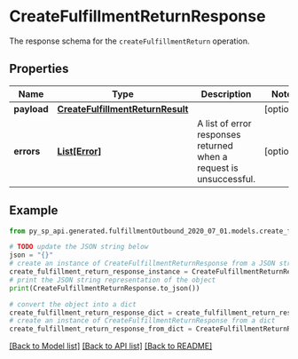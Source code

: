 # CreateFulfillmentReturnResponse

The response schema for the `createFulfillmentReturn` operation.

## Properties

Name | Type | Description | Notes
------------ | ------------- | ------------- | -------------
**payload** | [**CreateFulfillmentReturnResult**](CreateFulfillmentReturnResult.md) |  | [optional] 
**errors** | [**List[Error]**](Error.md) | A list of error responses returned when a request is unsuccessful. | [optional] 

## Example

```python
from py_sp_api.generated.fulfillmentOutbound_2020_07_01.models.create_fulfillment_return_response import CreateFulfillmentReturnResponse

# TODO update the JSON string below
json = "{}"
# create an instance of CreateFulfillmentReturnResponse from a JSON string
create_fulfillment_return_response_instance = CreateFulfillmentReturnResponse.from_json(json)
# print the JSON string representation of the object
print(CreateFulfillmentReturnResponse.to_json())

# convert the object into a dict
create_fulfillment_return_response_dict = create_fulfillment_return_response_instance.to_dict()
# create an instance of CreateFulfillmentReturnResponse from a dict
create_fulfillment_return_response_from_dict = CreateFulfillmentReturnResponse.from_dict(create_fulfillment_return_response_dict)
```
[[Back to Model list]](../README.md#documentation-for-models) [[Back to API list]](../README.md#documentation-for-api-endpoints) [[Back to README]](../README.md)


